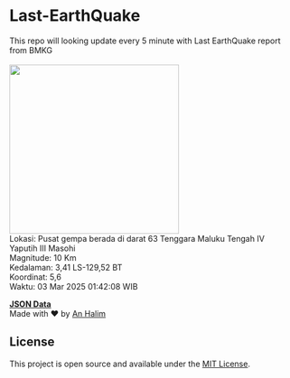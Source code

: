 # Last-EarthQuake
This repo will looking update every 5 minute with Last EarthQuake report from BMKG
<br>
<br>
<img src="undefined" width="300"/>
<br>
Lokasi: Pusat gempa berada di darat 63 Tenggara Maluku Tengah  IV Yaputih III Masohi <br>
Magnitude: 10 Km <br>
Kedalaman: 3,41 LS-129,52 BT <br>
Koordinat: 5,6 <br>
Waktu: 03 Mar 2025 01:42:08 WIB <br>

<a href="./data/data.json">**JSON Data**</a>
<br>
Made with ❤️ by <a href="https://github.com/an-halim">An Halim</a>
## License

This project is open source and available under the [MIT License](LICENSE).
